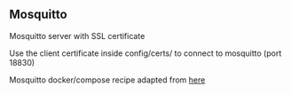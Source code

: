 ## Mosquitto

Mosquitto server with SSL certificate

Use the client certificate inside config/certs/ to connect to mosquitto (port 18830)

Mosquitto docker/compose recipe adapted from [here](https://github.com/thelebster/example-mosquitto-simple-auth-docker)




